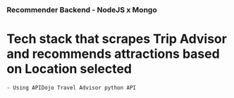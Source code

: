 ### Recommender Backend - NodeJS x Mongo

# Tech stack that scrapes Trip Advisor and recommends attractions based on Location selected

    - Using APIDojo Travel Advisor python API